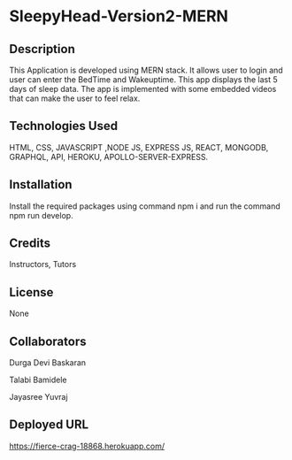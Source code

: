 # SleepyHead-Version2-MERN

## Description
This Application is developed using MERN stack. It allows user to login and user can enter the BedTime and Wakeuptime. This app displays the last 5 days of sleep data. The app is implemented with some embedded videos that can make the user to feel relax. 

## Technologies Used  
HTML, CSS, JAVASCRIPT ,NODE JS, EXPRESS JS, REACT, MONGODB, GRAPHQL,  API, HEROKU, APOLLO-SERVER-EXPRESS.  

## Installation
Install the required packages using command npm i and run the command npm run develop.

## Credits
Instructors, Tutors

## License

None

## Collaborators

Durga Devi Baskaran

Talabi Bamidele

Jayasree Yuvraj

## Deployed URL
https://fierce-crag-18868.herokuapp.com/
